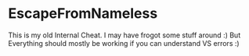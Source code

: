 # EscapeFromNameless
 This is my old Internal Cheat. I may have frogot some stuff around :)
 But Everything should mostly be working if you can understand VS errors :)
